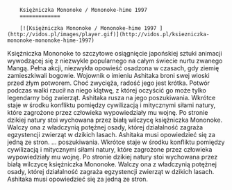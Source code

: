 
        Księżniczka Mononoke / Mononoke-hime 1997 
        =============
        
        [![Księżniczka Mononoke / Mononoke-hime 1997 ](http://vidos.pl/images/player.gif)](http://vidos.pl/ksiezniczka-mononoke-mononoke-hime-1997)
        
        
 Księżniczka Mononoke to szczytowe osiągnięcie japońskiej sztuki animacji wywodzącej się z niezwykle popularnego na całym świecie nurtu zwanego Mangą. Pełna akcji, niezwykła opowieść osadzona w czasach, gdy ziemię zamieszkiwali bogowie. Wojownik o imieniu Ashitaka broni swej wioski przed złym potworem. Choć zwycięża, radość jego jest krótka. Potwór podczas walki rzucił na niego klątwę, z której oczyścić go może tylko legendarny bóg zwierząt. Ashitaka rusza na jego poszukiwania. Wkrótce staje w środku konfliktu pomiędzy cywilizacją i mitycznymi siłami natury, które zagrożone przez człowieka wypowiedziały mu wojnę. Po stronie dzikiej natury stoi wychowana przez białą wilczycę księżniczka Mononoke. Walczy ona z władczynią potężnej osady, której działalność zagraża egzystencji zwierząt w dzikich lasach. Ashitaka musi opowiedzieć się za jedną ze stron.  ... poszukiwania. Wkrótce staje w środku konfliktu pomiędzy cywilizacją i mitycznymi siłami natury, które zagrożone przez człowieka wypowiedziały mu wojnę. Po stronie dzikiej natury stoi wychowana przez białą wilczycę księżniczka Mononoke. Walczy ona z władczynią potężnej osady, której działalność zagraża egzystencji zwierząt w dzikich lasach. Ashitaka musi opowiedzieć się za jedną ze stron.
    